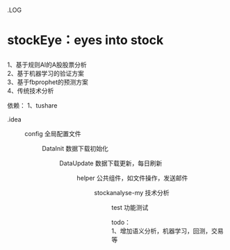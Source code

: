 .LOG
# stockEye：eyes into stock</p>
1、基于规则AI的A股股票分析</br>
2、基于机器学习的验证方案</br>
3、基于fbprophet的预测方案</br>
4、传统技术分析</br>

依赖：
1、tushare

 .idea
<DIR> config			全局配置文件
<DIR> DataInit			数据下载初始化
<DIR> DataUpdate			数据下载更新，每日刷新
<DIR> helper			公共组件，如文件操作，发送邮件
<DIR> stockanalyse-my		技术分析
<DIR> test			功能测试
 


todo：		
1、增加语义分析，机器学习，回测，交易等



